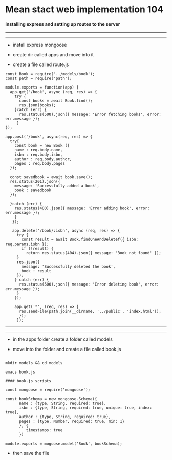 # Mean stact web implementation 104

#### installing express and setting up routes  to the server

---




---


+ install express mongoose

+ create dir called apps and move into it

+ create a file called route.js

```
const Book = require('../models/book');
const path = require('path');

module.exports = function(app) {
  app.get('/book', async (req, res) => {
    try {
      const books = await Book.find();
      res.json(books);
    }catch (err) {
      res.status(500).json({ message: 'Error fetching books', error: err.message });
     }
});

app.post('/book', async(req, res) => {
  try{
    const book = new Book ({
    name : req.body.name,
    isbn : req.body.isbn,
    author : req.body.author,
    pages : req.body.pages
  });

  const savedbook = await book.save();
  res.status(201).json({
	message: 'Successfully added a book',
  	book : savedbook
  });

  }catch (err) {
    res.status(400).json({ message: 'Error adding book', error: err.message });
    }
   });

   app.delete('/book/:isbn', async (req, res) => {
     try {
       const result = await Book.findOneAndDeletef({ isbn: req.params.isbn });
       if (!result) {
         return res.status(404).json({ message: 'Book not found' });
	 }
	 res.json({
	   message: 'Successfully deleted the book',
	   book : result
	 });
	} catch (err) {
	  res.status(500).json({ message: 'Error deleting book', error: err.message });
	 }
	});

	app.get('*', (req, res) => {
	  res.sendFile(path.join(__dirname, '../public', 'index.html'));
	  });
	 });
```

----



----

+ in the apps folder create a folder called models

+ move into the folder and create a file called book.js

```

mkdir models && cd models

emacs book.js

#### book.js scripts

const mongoose = require('mongoose');

const bookSchema = new mongoose.Schema({
      name : {type, String, required: true},
      isbn : {type, String, required: true, unique: true, index: true},
      author : {type, String, required: true},
      pages : {type, Number, required: true, min: 1}
      }, {
      	 timestamps: true
      })

module.exports = mogoose.model('Book', bookSchema);

```

+ then save the file